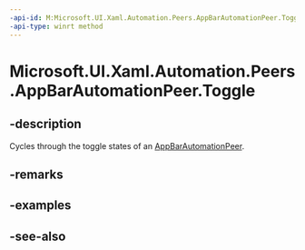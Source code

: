 ```yaml
---
-api-id: M:Microsoft.UI.Xaml.Automation.Peers.AppBarAutomationPeer.Toggle
-api-type: winrt method
---
```


<!-- Method syntax
public void Toggle()
-->

# Microsoft.UI.Xaml.Automation.Peers.AppBarAutomationPeer.Toggle

## -description
Cycles through the toggle states of an [AppBarAutomationPeer](appbarautomationpeer.md).

## -remarks

## -examples

## -see-also
